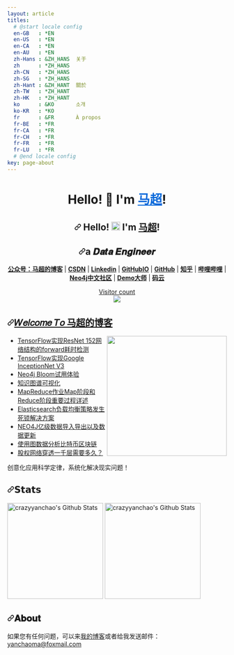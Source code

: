 ```yaml
---
layout: article
titles:
  # @start locale config
  en-GB   : *EN
  en-US   : *EN
  en-CA   : *EN
  en-AU   : *EN
  zh-Hans : &ZH_HANS  关于
  zh      : *ZH_HANS
  zh-CN   : *ZH_HANS
  zh-SG   : *ZH_HANS
  zh-Hant : &ZH_HANT  關於
  zh-TW   : *ZH_HANT
  zh-HK   : *ZH_HANT
  ko      : &KO       소개
  ko-KR   : *KO
  fr      : &FR       À propos
  fr-BE   : *FR
  fr-CA   : *FR
  fr-CH   : *FR
  fr-FR   : *FR
  fr-LU   : *FR
  # @end locale config
key: page-about
---
```


<h1 align="center"> Hello! 👋  I'm <a href="https://github.com/crazyyanchao" style="color:#0969da">马超</a>!</h1>

<article class="markdown-body entry-content container-lg f5" itemprop="text"><h1 align="center" dir="auto"><a id="user-content--hello---im-马超" class="anchor" aria-hidden="true" href="#-hello---im-马超"><svg class="octicon octicon-link" viewBox="0 0 16 16" version="1.1" width="16" height="16" aria-hidden="true"><path fill-rule="evenodd" d="M7.775 3.275a.75.75 0 001.06 1.06l1.25-1.25a2 2 0 112.83 2.83l-2.5 2.5a2 2 0 01-2.83 0 .75.75 0 00-1.06 1.06 3.5 3.5 0 004.95 0l2.5-2.5a3.5 3.5 0 00-4.95-4.95l-1.25 1.25zm-4.69 9.64a2 2 0 010-2.83l2.5-2.5a2 2 0 012.83 0 .75.75 0 001.06-1.06 3.5 3.5 0 00-4.95 0l-2.5 2.5a3.5 3.5 0 004.95 4.95l1.25-1.25a.75.75 0 00-1.06-1.06l-1.25 1.25a2 2 0 01-2.83 0z"></path></svg></a> Hello! <g-emoji class="g-emoji" alias="wave" fallback-src="https://github.githubassets.com/images/icons/emoji/unicode/1f44b.png"><img class="emoji" alt="wave" height="20" width="20" src="https://github.githubassets.com/images/icons/emoji/unicode/1f44b.png"></g-emoji>  I'm <a href="https://github.com/crazyyanchao">马超</a>!</h1>
<h1 align="center" dir="auto"><a id="user-content-a-𝑫𝒂𝒕𝒂-𝑬𝒏𝒈𝒊𝒏𝒆𝒆𝒓--" class="anchor" aria-hidden="true" href="#a-𝑫𝒂𝒕𝒂-𝑬𝒏𝒈𝒊𝒏𝒆𝒆𝒓--"><svg class="octicon octicon-link" viewBox="0 0 16 16" version="1.1" width="16" height="16" aria-hidden="true"><path fill-rule="evenodd" d="M7.775 3.275a.75.75 0 001.06 1.06l1.25-1.25a2 2 0 112.83 2.83l-2.5 2.5a2 2 0 01-2.83 0 .75.75 0 00-1.06 1.06 3.5 3.5 0 004.95 0l2.5-2.5a3.5 3.5 0 00-4.95-4.95l-1.25 1.25zm-4.69 9.64a2 2 0 010-2.83l2.5-2.5a2 2 0 012.83 0 .75.75 0 001.06-1.06 3.5 3.5 0 00-4.95 0l-2.5 2.5a3.5 3.5 0 004.95 4.95l1.25-1.25a.75.75 0 00-1.06-1.06l-1.25 1.25a2 2 0 01-2.83 0z"></path></svg></a>a 𝑫𝒂𝒕𝒂 𝑬𝒏𝒈𝒊𝒏𝒆𝒆𝒓  </h1>
<p align="center" dir="auto">
  <strong><a href="https://raw.githubusercontent.com/crazyyanchao/blog/master/images/wechat.gif" rel="nofollow">公众号：马超的博客</a></strong> |
  <strong><a href="https://yc-ma.blog.csdn.net" rel="nofollow">CSDN</a></strong> |
  <strong><a href="https://www.linkedin.com/in/yanchao-ma-0624b3b7/" rel="nofollow">Linkedin</a></strong> |
  <strong><a href="https://crazyyanchao.github.io/blog" rel="nofollow">GitHubIO</a></strong>  |
  <strong><a href="https://github.com/crazyyanchao">GitHub</a></strong>  |
  <strong><a href="https://www.zhihu.com/people/YanchaoMa" rel="nofollow">知乎</a></strong>  |
  <strong><a href="https://space.bilibili.com/44763375" rel="nofollow">哔哩哔哩</a></strong>  |
  <strong><a href="http://neo4j.com.cn/user/crazyyanchao" rel="nofollow">Neo4j中文社区</a></strong>  |
  <strong><a href="http://www.demodashi.com/demo/13181.html" rel="nofollow">Demo大师</a></strong>  |
  <strong><a href="https://gitee.com/yc-ma" rel="nofollow">码云</a></strong>
</p>
<p dir="auto"><a href="https://raw.githubusercontent.com/crazyyanchao/blog/master/images/wechat.gif" rel="nofollow"></a></p><p align="center" dir="auto"><a href="https://raw.githubusercontent.com/crazyyanchao/blog/master/images/wechat.gif" rel="nofollow"> Visitor count<br> <img src="https://camo.githubusercontent.com/27498ce046c5bd35b8cddfb8f97df319d388b5becf85f76d76dccb8636c585df/68747470733a2f2f70726f66696c652d636f756e7465722e676c697463682e6d652f6372617a7979616e6368616f2f636f756e742e737667" data-canonical-src="https://profile-counter.glitch.me/crazyyanchao/count.svg" style="max-width: 100%;"></a></p>
<h1 dir="auto"><a id="user-content-𝑊𝑒𝑙𝑐𝑜𝑚𝑒-𝑇𝑜-马超的博客" class="anchor" aria-hidden="true" href="#𝑊𝑒𝑙𝑐𝑜𝑚𝑒-𝑇𝑜-马超的博客"><svg class="octicon octicon-link" viewBox="0 0 16 16" version="1.1" width="16" height="16" aria-hidden="true"><path fill-rule="evenodd" d="M7.775 3.275a.75.75 0 001.06 1.06l1.25-1.25a2 2 0 112.83 2.83l-2.5 2.5a2 2 0 01-2.83 0 .75.75 0 00-1.06 1.06 3.5 3.5 0 004.95 0l2.5-2.5a3.5 3.5 0 00-4.95-4.95l-1.25 1.25zm-4.69 9.64a2 2 0 010-2.83l2.5-2.5a2 2 0 012.83 0 .75.75 0 001.06-1.06 3.5 3.5 0 00-4.95 0l-2.5 2.5a3.5 3.5 0 004.95 4.95l1.25-1.25a.75.75 0 00-1.06-1.06l-1.25 1.25a2 2 0 01-2.83 0z"></path></svg></a><a href="https://raw.githubusercontent.com/crazyyanchao/blog/master/images/wechat.gif" rel="nofollow">𝑊𝑒𝑙𝑐𝑜𝑚𝑒 𝑇𝑜 马超的博客</a></h1>
<p dir="auto"><a href="https://alili.tech" rel="nofollow"><img src="https://camo.githubusercontent.com/2309797487e5e969659a3b545c96151807b04120a9cc2985f632ec94ba00c9f3/68747470733a2f2f6d656469612e67697068792e636f6d2f6d656469612f53576f536b4e36447854737a71494b4571762f67697068792e676966" align="right" height="275" data-canonical-src="https://media.giphy.com/media/SWoSkN6DxTszqIKEqv/giphy.gif" style="max-width: 100%;"></a></p>
<ul dir="auto">
<li><a href="https://yc-ma.blog.csdn.net/article/details/65452735" rel="nofollow">TensorFlow实现ResNet 152网络结构的forward耗时检测</a></li>
<li><a href="https://yc-ma.blog.csdn.net/article/details/65451916" rel="nofollow">TensorFlow实现Google InceptionNet V3</a></li>
<li><a href="https://yc-ma.blog.csdn.net/article/details/81320171" rel="nofollow">Neo4j Bloom试用体验</a></li>
<li><a href="https://yc-ma.blog.csdn.net/article/details/80328423" rel="nofollow">知识图谱可视化</a></li>
<li><a href="https://yc-ma.blog.csdn.net/article/details/51390804" rel="nofollow">MapReduce作业Map阶段和Reduce阶段重要过程详述</a></li>
<li><a href="https://yc-ma.blog.csdn.net/article/details/91896841" rel="nofollow">Elasticsearch负载均衡策略发生死锁解决方案</a></li>
<li><a href="https://yc-ma.blog.csdn.net/article/details/83589953" rel="nofollow">NEO4J亿级数据导入导出以及数据更新</a></li>
<li><a href="https://yc-ma.blog.csdn.net/article/details/119703004" rel="nofollow">使用图数据分析比特币区块链</a></li>
<li><a href="https://blog.csdn.net/superman_xxx/article/details/117339393" rel="nofollow">股权网络穿透一千层需要多久？</a></li>
</ul>
<p dir="auto">创意化应用科学定律，系统化解决现实问题！</p>
<h2 dir="auto"><a id="user-content-𝗦𝘁𝗮𝘁𝘀" class="anchor" aria-hidden="true" href="#𝗦𝘁𝗮𝘁𝘀"><svg class="octicon octicon-link" viewBox="0 0 16 16" version="1.1" width="16" height="16" aria-hidden="true"><path fill-rule="evenodd" d="M7.775 3.275a.75.75 0 001.06 1.06l1.25-1.25a2 2 0 112.83 2.83l-2.5 2.5a2 2 0 01-2.83 0 .75.75 0 00-1.06 1.06 3.5 3.5 0 004.95 0l2.5-2.5a3.5 3.5 0 00-4.95-4.95l-1.25 1.25zm-4.69 9.64a2 2 0 010-2.83l2.5-2.5a2 2 0 012.83 0 .75.75 0 001.06-1.06 3.5 3.5 0 00-4.95 0l-2.5 2.5a3.5 3.5 0 004.95 4.95l1.25-1.25a.75.75 0 00-1.06-1.06l-1.25 1.25a2 2 0 01-2.83 0z"></path></svg></a>𝗦𝘁𝗮𝘁𝘀</h2>
<p align="left" dir="auto">
<a target="_blank" rel="noopener noreferrer" href="https://camo.githubusercontent.com/c28e4d201692a458162fb8ac999537345bddd5ba0b5d34d4d4ae54166e740fc9/68747470733a2f2f6769746875622d726561646d652d73746174732e76657263656c2e6170702f6170693f757365726e616d653d6372617a7979616e6368616f2673686f775f69636f6e733d7472756526696e636c7564655f616c6c5f636f6d6d6974733d74727565"><img alt="crazyyanchao's Github Stats" height="220" src="https://camo.githubusercontent.com/c28e4d201692a458162fb8ac999537345bddd5ba0b5d34d4d4ae54166e740fc9/68747470733a2f2f6769746875622d726561646d652d73746174732e76657263656c2e6170702f6170693f757365726e616d653d6372617a7979616e6368616f2673686f775f69636f6e733d7472756526696e636c7564655f616c6c5f636f6d6d6974733d74727565" data-canonical-src="https://github-readme-stats.vercel.app/api?username=crazyyanchao&amp;show_icons=true&amp;include_all_commits=true" style="max-width: 100%;"></a>
<a target="_blank" rel="noopener noreferrer" href="https://camo.githubusercontent.com/94014d67034f01cd8bf056711327c81b0fd625ca41f03afcd9ed5feb85128491/68747470733a2f2f6769746875622d726561646d652d73746174732e76657263656c2e6170702f6170692f746f702d6c616e67732f3f757365726e616d653d6372617a7979616e6368616f"><img alt="crazyyanchao's Github Stats" height="220" src="https://camo.githubusercontent.com/94014d67034f01cd8bf056711327c81b0fd625ca41f03afcd9ed5feb85128491/68747470733a2f2f6769746875622d726561646d652d73746174732e76657263656c2e6170702f6170692f746f702d6c616e67732f3f757365726e616d653d6372617a7979616e6368616f" data-canonical-src="https://github-readme-stats.vercel.app/api/top-langs/?username=crazyyanchao" style="max-width: 100%;"></a>
</p>
<h2 dir="auto"><a id="user-content-𝐀𝐛𝐨𝐮𝐭" class="anchor" aria-hidden="true" href="#𝐀𝐛𝐨𝐮𝐭"><svg class="octicon octicon-link" viewBox="0 0 16 16" version="1.1" width="16" height="16" aria-hidden="true"><path fill-rule="evenodd" d="M7.775 3.275a.75.75 0 001.06 1.06l1.25-1.25a2 2 0 112.83 2.83l-2.5 2.5a2 2 0 01-2.83 0 .75.75 0 00-1.06 1.06 3.5 3.5 0 004.95 0l2.5-2.5a3.5 3.5 0 00-4.95-4.95l-1.25 1.25zm-4.69 9.64a2 2 0 010-2.83l2.5-2.5a2 2 0 012.83 0 .75.75 0 001.06-1.06 3.5 3.5 0 00-4.95 0l-2.5 2.5a3.5 3.5 0 004.95 4.95l1.25-1.25a.75.75 0 00-1.06-1.06l-1.25 1.25a2 2 0 01-2.83 0z"></path></svg></a>𝐀𝐛𝐨𝐮𝐭</h2>
<p dir="auto">如果您有任何问题，可以来<a href="https://raw.githubusercontent.com/crazyyanchao/blog/master/images/wechat.gif" rel="nofollow">我的博客</a>或者给我发送邮件：<a href="https://mail.qq.com/" rel="nofollow">yanchaoma@foxmail.com</a></p>
</article>
